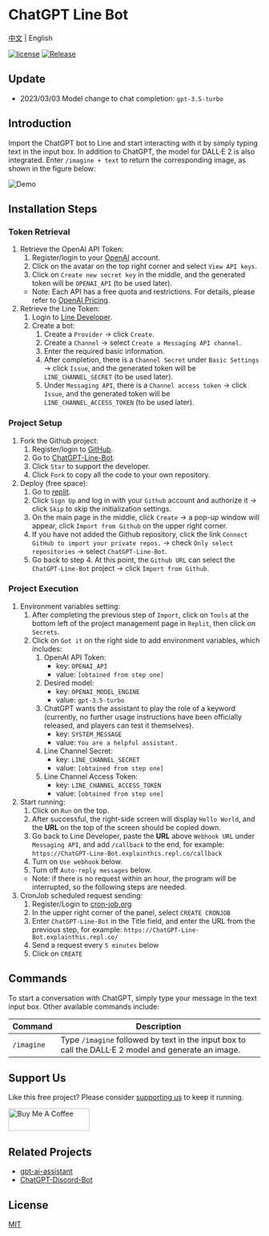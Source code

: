 # ChatGPT Line Bot

[中文](README.md) | English

[![license](https://img.shields.io/pypi/l/ansicolortags.svg)](LICENSE) [![Release](https://img.shields.io/github/v/release/TheExplainthis/ChatGPT-Line-Bot)](https://github.com/TheExplainthis/ChatGPT-Line-Bot/releases/)


## Update
- 2023/03/03 Model change to chat completion: `gpt-3.5-turbo`


## Introduction
Import the ChatGPT bot to Line and start interacting with it by simply typing text in the input box. In addition to ChatGPT, the model for DALL·E 2 is also integrated. Enter `/imagine + text` to return the corresponding image, as shown in the figure below:

![Demo](https://github.com/TheExplainthis/ChatGPT-Line-Bot/blob/main/demo/chatgpt-line-bot.gif)

## Installation Steps
### Token Retrieval
1. Retrieve the OpenAI API Token:
    1. Register/login to your [OpenAI](https://beta.openai.com/) account.
    2. Click on the avatar on the top right corner and select `View API keys`.
    3. Click on `Create new secret key` in the middle, and the generated token will be `OPENAI_API` (to be used later).
    - Note: Each API has a free quota and restrictions. For details, please refer to [OpenAI Pricing](https://openai.com/api/pricing/).
2. Retrieve the Line Token:
    1. Login to [Line Developer](https://developers.line.biz/zh-hant/).
    2. Create a bot:
        1. Create a `Provider` -> click `Create`.
        2. Create a `Channel` -> select `Create a Messaging API channel`.
        3. Enter the required basic information.
        4. After completion, there is a `Channel Secret` under `Basic Settings` -> click `Issue`, and the generated token will be `LINE_CHANNEL_SECRET` (to be used later).
        5. Under `Messaging API`, there is a `Channel access token` -> click `Issue`, and the generated token will be `LINE_CHANNEL_ACCESS_TOKEN` (to be used later).

### Project Setup
1. Fork the Github project:
    1. Register/login to [GitHub](https://github.com/).
    2. Go to [ChatGPT-Line-Bot](https://github.com/TheExplainthis/ChatGPT-Line-Bot).
    3. Click `Star` to support the developer.
    4. Click `Fork` to copy all the code to your own repository.
2. Deploy (free space):
    1. Go to [replit](https://replit.com/).
    2. Click `Sign Up` and log in with your `Github` account and authorize it -> click `Skip` to skip the initialization settings.
    3. On the main page in the middle, click `Create` -> a pop-up window will appear, click `Import from Github` on the upper right corner.
    4. If you have not added the Github repository, click the link `Connect GitHub to import your private repos.` -> check `Only select repositories` -> select `ChatGPT-Line-Bot`.
    5. Go back to step 4. At this point, the `Github URL` can select the `ChatGPT-Line-Bot` project -> click `Import from Github`.

### Project Execution
1. Environment variables setting:
    1. After completing the previous step of `Import`, click on `Tools` at the bottom left of the project management page in `Replit`, then click on `Secrets`.
    2. Click on `Got it` on the right side to add environment variables, which includes:
        1. OpenAI API Token:
            - key: `OPENAI_API`
            - value: `[obtained from step one]`
        2. Desired model:
            - key: `OPENAI_MODEL_ENGINE`
            - value: `gpt-3.5-turbo`
        3. ChatGPT wants the assistant to play the role of a keyword (currently, no further usage instructions have been officially released, and players can test it themselves).
            - key: `SYSTEM_MESSAGE`
            - value: `You are a helpful assistant.`
        4. Line Channel Secret:
            - key: `LINE_CHANNEL_SECRET`
            - value: `[obtained from step one]`
        5. Line Channel Access Token:
            - key: `LINE_CHANNEL_ACCESS_TOKEN`
            - value: `[obtained from step one]`
2. Start running:
    1. Click on `Run` on the top.
    2. After successful, the right-side screen will display `Hello World`, and the **URL** on the top of the screen should be copied down.
    3. Go back to Line Developer, paste the **URL** above `Webhook URL` under `Messaging API`, and add `/callback` to the end, for example: `https://ChatGPT-Line-Bot.explainthis.repl.co/callback`
    4. Turn on `Use webhook` below.
    5. Turn off `Auto-reply messages` below.
    - Note: if there is no request within an hour, the program will be interrupted, so the following steps are needed.
3. CronJob scheduled request sending:
    1. Register/Login to [cron-job.org](https://cron-job.org/en/)
    2. In the upper right corner of the panel, select `CREATE CRONJOB`
    3. Enter `ChatGPT-Line-Bot` in the Title field, and enter the URL from the previous step, for example: `https://ChatGPT-Line-Bot.explainthis.repl.co/`
    4. Send a request every `5 minutes` below
    5. Click on `CREATE`

## Commands
To start a conversation with ChatGPT, simply type your message in the text input box. Other available commands include:

| Command | Description |
| ------- | ----------- |
| `/imagine` |  Type `/imagine` followed by text in the input box to call the DALL·E 2 model and generate an image. |

## Support Us
Like this free project? Please consider [supporting us](https://www.buymeacoffee.com/explainthis) to keep it running.

[<a href="https://www.buymeacoffee.com/explainthis" target="_blank"><img src="https://cdn.buymeacoffee.com/buttons/v2/default-yellow.png" height="45px" width="162px" alt="Buy Me A Coffee"></a>](https://www.buymeacoffee.com/explainthis)

## Related Projects
- [gpt-ai-assistant](https://github.com/memochou1993/gpt-ai-assistant)
- [ChatGPT-Discord-Bot](https://github.com/TheExplainthis/ChatGPT-Discord-Bot)

## License
[MIT](LICENSE)

